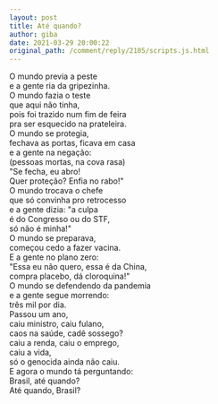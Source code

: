 ```yaml
---
layout: post
title: Até quando?
author: giba
date: 2021-03-29 20:00:22
original_path: /comment/reply/2105/scripts.js.html
---
```

O mundo previa a peste\
e a gente ria da gripezinha.\
O mundo fazia o teste\
que aqui não tinha,\
pois foi trazido num fim de feira\
pra ser esquecido na prateleira.\
O mundo se protegia,\
fechava as portas, ficava em casa\
e a gente na negação:\
(pessoas mortas, na cova rasa)\
"Se fecha, eu abro!\
Quer proteção? Enfia no rabo!"\
O mundo trocava o chefe\
que só convinha pro retrocesso\
e a gente dizia: "a culpa\
é do Congresso ou do STF,\
só não é minha!"\
O mundo se preparava,\
começou cedo a fazer vacina.\
E a gente no plano zero:\
"Essa eu não quero, essa é da China,\
compra placebo, dá cloroquina!"\
O mundo se defendendo da pandemia\
e a gente segue morrendo:\
três mil por dia.\
Passou um ano,\
caiu ministro, caiu fulano,\
caos na saúde, cadê sossego?\
caiu a renda, caiu o emprego,\
caiu a vida,\
só o genocida ainda não caiu.\
E agora o mundo tá perguntando:\
Brasil, até quando?\
Até quando, Brasil?